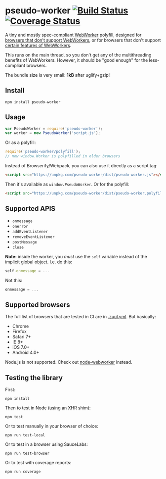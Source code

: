 pseudo-worker [![Build Status](https://travis-ci.org/nolanlawson/pseudo-worker.svg?branch=master)](https://travis-ci.org/nolanlawson/pseudo-worker) [![Coverage Status](https://coveralls.io/repos/nolanlawson/pseudo-worker/badge.svg?branch=master&service=github)](https://coveralls.io/github/nolanlawson/pseudo-worker?branch=master)
====

A tiny and mostly spec-compliant [WebWorker](https://www.w3.org/TR/workers/) polyfill, 
designed for [browsers that don't support WebWorkers](http://caniuse.com/#feat=webworkers), 
or for browsers that don't support [certain features of WebWorkers](http://html5workertest.com/).

This runs on the main thread, so you don't get any of the multithreading
benefits of WebWorkers. However, it should be "good enough" for the
less-compliant browsers.

The bundle size is very small: **1kB** after uglify+gzip!

Install
-----

    npm install pseudo-worker

Usage
----

```js
var PseudoWorker = require('pseudo-worker');
var worker = new PseudoWorker('script.js');
```

Or as a polyfill:

```js
require('pseudo-worker/polyfill');
// now window.Worker is polyfilled in older browsers
```

Instead of Browserify/Webpack, you can also use it directly as a script tag:

```html
<script src="https://unpkg.com/pseudo-worker/dist/pseudo-worker.js"></script>
```

Then it's available as `window.PseudoWorker`. Or for the polyfill:

```html
<script src="https://unpkg.com/pseudo-worker/dist/pseudo-worker.polyfill.js"></script>
```

Supported APIS
----

* `onmessage`
* `onerror`
* `addEventListener`
* `removeEventListener`
* `postMessage`
* `close`

**Note:** inside the worker, you _must_ use the `self` variable instead 
of the implicit global object. I.e. do this:

```js
self.onmessage = ...
```

Not this:

```js
onmessage = ...
```

Supported browsers
---

The full list of browsers that are tested in CI are in [.zuul.yml](https://github.com/nolanlawson/pseudo-worker/blob/master/.zuul.yml). But basically:

* Chrome
* Firefox
* Safari 7+
* IE 8+
* iOS 7.0+
* Android 4.0+

Node.js is not supported. Check out [node-webworker](https://github.com/pgriess/node-webworker) instead.

Testing the library
---

First:

    npm install

Then to test in Node (using an XHR shim):

    npm test
    
Or to test manually in your browser of choice:

    npm run test-local

Or to test in a browser using SauceLabs:

    npm run test-browser

Or to test with coverage reports:

    npm run coverage
